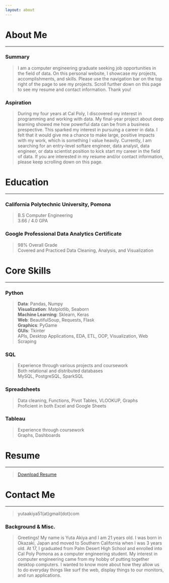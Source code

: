 ```yaml
---
layout: about 
---
```


# About Me
---

### Summary
> I am a computer engineering graduate seeking job opportunities in the field of data.
On this personal website, I showcase my projects, accomplishments, and skills. Please use the navigation bar on the top right of the page to see my projects. Scroll further down on this page to see my resume and contact information. Thank you!


### Aspiration
> During my four years at Cal Poly, I discovered my interest in programming and working with data. My final-year project about deep learning showed me how powerful data can be from a business prespective. This sparked my interest in pursuing a career in data. I felt that it would give me a chance to make large, positive impacts with my work, which is something I value heavily. Currently, I am searching for an entry-level softare engineer, data analyst, data engineer, or data scientist position to kick start my career in the field of data. If you are interested in my resume and/or contact information, please keep scrolling down on this page. 


# Education
---
### California Polytechnic University, Pomona
> B.S Computer Engineering  
> 3.66 / 4.0 GPA  


### Google Professional Data Analytics Certificate
> 98% Overall Grade  
> Covered and Practiced Data Cleaning, Analysis, and Visualization


# Core Skills  
---
### Python
> **Data**: Pandas, Numpy  
> **Visualization**: Matplotlib, Seaborn    
> **Machine Learning**: Sklearn, Keras    
> **Web**: BeautifulSoup, Requests, Flask   
> **Graphics**: PyGame    
> **GUIs**: Tkinter    
> APIs, Desktop Applications, EDA, ETL, OOP, Visualization, Web Scraping  



### SQL
> Experience through various projects and coursework    
> Both relational and distributed databases  
> MySQL, PostgreSQL, SparkSQL  


### Spreadsheets
> Data cleaning, Functions, Pivot Tables, VLOOKUP, Graphs  
> Proficient in both Excel and Google Sheets  


### Tableau
> Experience through coursework  
> Graphs, Dashboards  


# Resume
---
> <a href="assets/files/resume.pdf" download>Download Resume</a>


# Contact Me 
---
> yutaakiya51(at)gmail(dot)com



### Background & Misc.
> Greetings! My name is Yuta Akiya and I am 21 years old. I was born in Okazaki, Japan and moved to Southern California when I was 3 years old. At 17, I graduated from Palm      Desert High School and enrolled into Cal Poly Pomona as a computer engineering student. My interest in computer engineering came from my hobby of putting together desktop computers. I wanted to know more about how they allow us to do everyday things like surf the web, display things to our monitors, and run applications.


